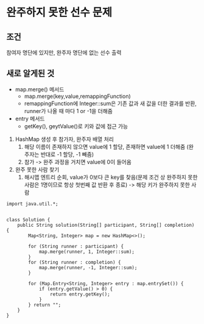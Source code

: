 # 완주하지 못한 선수 문제
## 조건
참여자 명단에 있지만, 완주자 명단에 없는 선수 출력

## 새로 알게된 것
- map.merge() 메서드
  - map.merge(key,value,remappingFunction)
  - remappingFunction에 Integer::sum은 기존 값과 새 값을 더한 결과를 반환, runner가 나올 때 마다 1 or -1을 더해줌
- entry 메서드
  - getKey(), geytValue()로 키와 값에 접근 가능

1. HashMap 생성 후 참가자, 완주자 배열 처리
   1. 해당 이름이 존재하지 않으면 value에 1 할당, 존재하면 value에 1 더해줌 (완주자는 반대로 -1 할당, -1 빼줌)
   2. 참가 -> 완주 과정을 거치면 value에 0이 들어옴
2. 완주 못한 사람 찾기
   1. 해시맵 엔트리 순회, value가 0보다 큰 key를 찾음(문제 조건 상 완주하지 못한 사람은 1명이므로 항상 첫번째 값 반환 후 종료) -> 해당 키가 완주하지 못한 사람


````
import java.util.*;


class Solution {
    public String solution(String[] participant, String[] completion) {
        Map<String, Integer> map = new HashMap<>();

        for (String runner : participant) {
            map.merge(runner, 1, Integer::sum);
        }
        for (String runner : completion) {
            map.merge(runner, -1, Integer::sum);
        }
        
        for (Map.Entry<String, Integer> entry : map.entrySet()) {
            if (entry.getValue() > 0) {
                return entry.getKey();
            }
        } return "";
    } 
}
````